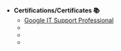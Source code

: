 - <b>Certifications/Certificates 📚</b>
  - [Google IT Support Professional](https://github.com/J-Royy/Certifications/blob/main/Google%20IT%20Support.pdf)
  - 
  - 
  - 
